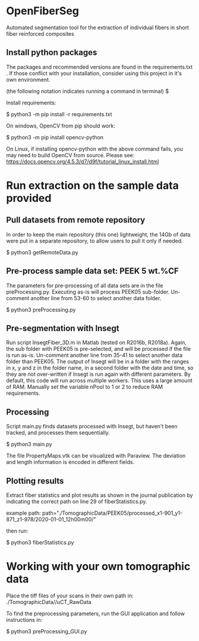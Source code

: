 # OpenFiberSeg
Automated segmentation tool for the extraction of individual fibers in short fiber reinforced composites


## Install python packages

The packages and recommended versions are found in the requirements.txt . If those conflict with your installation, consider using this project in it's own environment.

(the following notation indicates running a command in terminal)
$ <command>

Install requirements:

$ python3 -m pip install -r requirements.txt

On windows, OpenCV from pip should work:

$ python3 -m pip install opencv-python

On Linux, if installing opencv-python with the above command fails, you may need to build OpenCV from source. Please see: https://docs.opencv.org/4.5.3/d7/d9f/tutorial_linux_install.html

# Run extraction on the sample data provided

## Pull datasets from remote repository

In order to keep the main repository (this one) lightweight, the 14Gb of data were put in a separate repository, to allow users to pull it only if needed. 

$ python3 getRemoteData.py

## Pre-process sample data set: PEEK 5 wt.%CF

The parameters for pre-processing of all data sets are in the file preProcessing.py. Executing as-is will process PEEK05 sub-folder. Un-comment another line from 53-60 to select another data folder. 

$ python3 preProcessing.py

## Pre-segmentation with Insegt

Run script InsegtFiber_3D.m in Matlab (tested on R2016b, R2018a). Again, the sub folder with PEEK05 is pre-selected, and will be processed if the file is run as-is. Un-comment another line from 35-41 to select another data folder than PEEK05. The output of Insegt will be in a folder with the ranges in x, y and z in the folder name, in a second folder with the date and time, so they are not over-written if Insegt is run again with different parameters. By default, this code will run across multiple workers. This uses a large amount of RAM. Manually set the variable nPool to 1 or 2 to reduce RAM requirements.  

## Processing

Script main.py finds datasets processed with Insegt, but haven't been tracked, and processes them sequentially. 

$ python3 main.py

The file PropertyMaps.vtk can be visualized with Paraview. The deviation and length information is encoded in different fields.

## Plotting results

Extract fiber statistics and plot results as shown in the journal publication by indicating the correct path on line 29 of fiberStatistics.py. 

example path:
path="./TomographicData/PEEK05/processed_x1-901_y1-871_z1-978/2020-01-01_12h00m00/"

then run:

$ python3 fiberStatistics.py

# Working with your own tomographic data

Place the tiff files of your scans in their own path in:
./TomographicData/<Scan Name>/uCT_RawData

To find the preprocessing parameters, run the GUI application and follow instructions in:

$ python3 preProcessing_GUI.py

